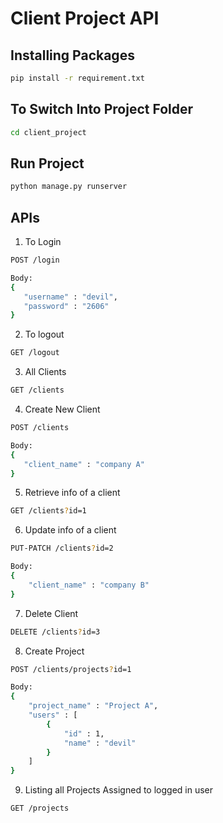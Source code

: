 # Client Project API

## Installing Packages
```bash
pip install -r requirement.txt
```
## To Switch Into Project Folder
```bash
cd client_project
```
## Run Project 
```bash
python manage.py runserver
```
## APIs
1. To Login 
```bash
POST /login

Body:
{
   "username" : "devil",
   "password" : "2606"
}
```
2. To logout
```bash
GET /logout
```
3. All Clients
```bash
GET /clients
```
4. Create New Client
```bash
POST /clients

Body:
{
   "client_name" : "company A"
}
```
5. Retrieve info of a client
```bash
GET /clients?id=1
```
6. Update info of a client
```bash
PUT-PATCH /clients?id=2

Body:
{
    "client_name" : "company B"
}
```

7. Delete Client
```bash
DELETE /clients?id=3
```

8. Create Project
```bash
POST /clients/projects?id=1

Body:
{
    "project_name" : "Project A",
    "users" : [
        {
            "id" : 1,
            "name" : "devil"
        }
    ]
}
```
9. Listing all Projects Assigned to logged in user
```bash
GET /projects
```

